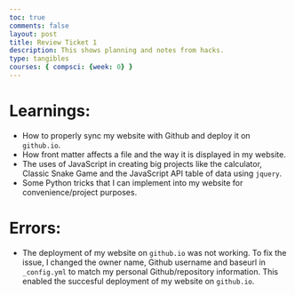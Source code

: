 ```yaml
---
toc: true
comments: false
layout: post
title: Review Ticket 1
description: This shows planning and notes from hacks.
type: tangibles
courses: { compsci: {week: 0} }
---
```


# Learnings:
- How to properly sync my website with Github and deploy it on `github.io`. 
- How front matter affects a file and the way it is displayed in my website.
- The uses of JavaScript in creating big projects like the calculator, Classic Snake Game and the JavaScript API table of data using `jquery`.
- Some Python tricks that I can implement into my website for convenience/project purposes.

# Errors:
- The deployment of my website on `github.io` was not working. To fix the issue, I changed the owner name, Github username and baseurl in `_config.yml` to match my personal Github/repository information. This enabled the succesful deployment of my website on `github.io`.